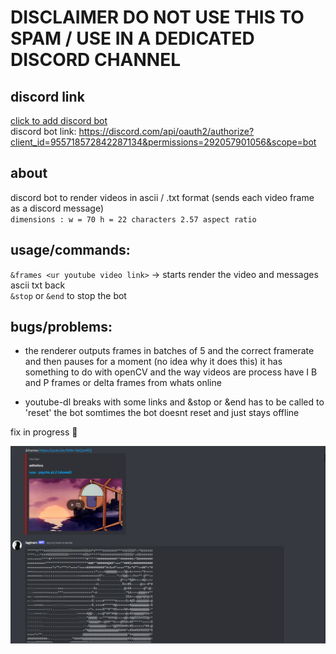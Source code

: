 # DISCLAIMER DO NOT USE THIS TO SPAM / USE IN A DEDICATED DISCORD CHANNEL  

## discord link  
[click to add discord bot](https://discord.com/api/oauth2/authorize?client_id=955718572842287134&permissions=292057901056&scope=bot)  
discord bot link: https://discord.com/api/oauth2/authorize?client_id=955718572842287134&permissions=292057901056&scope=bot  

## about
discord bot to render videos in ascii / .txt format (sends each video frame as a discord message)  
`dimensions : w = 70 h = 22 characters 2.57 aspect ratio`  

## usage/commands:
`&frames <ur youtube video link>` -> starts render the video and messages ascii txt back  
`&stop` or `&end` to stop the bot  

## bugs/problems:
- the renderer outputs frames in batches of 5 and the correct framerate and then pauses for a moment (no idea why it does this)
it has something to do with openCV and the way videos are process have I B and P frames or delta frames from whats online  

- youtube-dl breaks with some links and &stop or &end has to be called to 'reset' the bot
somtimes the bot doesnt reset and just stays offline  

fix in progress :purple_heart:  

![lagtrain_example](./lagtrain.png)  
